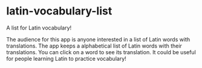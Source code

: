 # latin-vocabulary-list
A list for Latin vocabulary!

The audience for this app is anyone interested in a list of Latin words with translations.
The app keeps a alphabetical list of Latin words with their translations. You can click on a word to see its translation.
It could be useful for people learning Latin to practice vocabulary!
